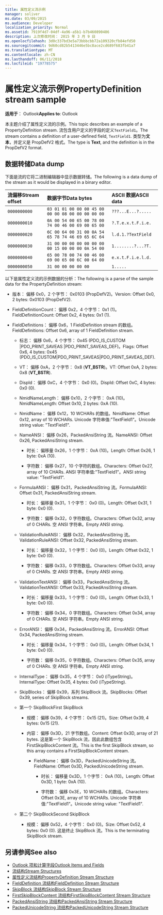 ```yaml
---
title: 属性定义流示例
manager: soliver
ms.date: 03/09/2015
ms.audience: Developer
localization_priority: Normal
ms.assetid: 7919f4d7-04df-4a96-a5b1-b7b460890486
description: 上次修改时间： 2015 年 3 月 9 日
ms.openlocfilehash: 3d0c337bd3e5a73bbbcbb72a109320cfb84efd50
ms.sourcegitcommit: 9d60cd82b5413446e5bc8ace2cd689f683fb41a7
ms.translationtype: MT
ms.contentlocale: zh-CN
ms.lasthandoff: 06/11/2018
ms.locfileid: "19778575"
---
```

# <a name="propertydefinition-stream-sample"></a><span data-ttu-id="f9051-103">属性定义流示例</span><span class="sxs-lookup"><span data-stu-id="f9051-103">PropertyDefinition stream sample</span></span>

<span data-ttu-id="f9051-104">**适用于**： Outlook</span><span class="sxs-lookup"><span data-stu-id="f9051-104">**Applies to**: Outlook</span></span> 
  
<span data-ttu-id="f9051-105">本主题介绍了属性定义流的示例。</span><span class="sxs-lookup"><span data-stu-id="f9051-105">This topic describes an example of a PropertyDefinition stream.</span></span> <span data-ttu-id="f9051-106">流包含用户定义的字段的定义`TextField1`。</span><span class="sxs-lookup"><span data-stu-id="f9051-106">The stream contains a definition of a user-defined field,  `TextField1`.</span></span> <span data-ttu-id="f9051-107">类型为**文本**，并定义是 PropDefV2 格式。</span><span class="sxs-lookup"><span data-stu-id="f9051-107">The type is **Text**, and the definition is in the PropDefV2 format.</span></span>
  
## <a name="data-dump"></a><span data-ttu-id="f9051-108">数据转储</span><span class="sxs-lookup"><span data-stu-id="f9051-108">Data dump</span></span>

<span data-ttu-id="f9051-109">下面是流的它将二进制编辑器中显示数据转储。</span><span class="sxs-lookup"><span data-stu-id="f9051-109">The following is a data dump of the stream as it would be displayed in a binary editor.</span></span>
  
|<span data-ttu-id="f9051-110">流偏移</span><span class="sxs-lookup"><span data-stu-id="f9051-110">Stream offset</span></span>|<span data-ttu-id="f9051-111">数据字节</span><span class="sxs-lookup"><span data-stu-id="f9051-111">Data bytes</span></span>|<span data-ttu-id="f9051-112">ASCII 数据</span><span class="sxs-lookup"><span data-stu-id="f9051-112">ASCII data</span></span>|
|:-----|:-----|:-----|
| `0000000000` <br/> | `03 01 01 00 00 00 45 00 00 00 08 00 00 00 00 00` <br/> | `???...E...?.....` <br/> |
| `0000000010` <br/> | `0A 00 54 00 65 00 78 00 74 00 46 00 69 00 65 00` <br/> | `?.T.e.x.t.F.i.e.` <br/> |
| `0000000020` <br/> | `6C 00 64 00 31 00 0A 54 65 78 74 46 69 65 6C 64` <br/> | `l.d.1.?TextField` <br/> |
| `0000000030` <br/> | `31 00 00 00 00 00 00 00 00 15 00 00 00 0A 54 00` <br/> | `1........?...?T.` <br/> |
| `0000000040` <br/> | `65 00 78 00 74 00 46 00 69 00 65 00 6C 00 64 00` <br/> | `e.x.t.F.i.e.l.d.` <br/> |
| `0000000050` <br/> | `31 00 00 00 00 00` <br/> | `1.....` <br/> |
   
<span data-ttu-id="f9051-113">以下是属性定义流的示例数据的分析：</span><span class="sxs-lookup"><span data-stu-id="f9051-113">The following is a parse of the sample data for the PropertyDefinition stream:</span></span>
  
- <span data-ttu-id="f9051-114">版本： 偏移 0x0，2 个字节： 0x0103 (PropDefV2)。</span><span class="sxs-lookup"><span data-stu-id="f9051-114">Version: Offset 0x0, 2 bytes: 0x0103 (PropDefV2).</span></span>
    
- <span data-ttu-id="f9051-115">FieldDefinitionCount： 偏移 0x2，4 个字节： 0x1 (1)。</span><span class="sxs-lookup"><span data-stu-id="f9051-115">FieldDefinitionCount: Offset 0x2, 4 bytes: 0x1 (1).</span></span>
    
- <span data-ttu-id="f9051-116">FieldDefinitions： 偏移 0x6，1 FieldDefinition stream 的数组。</span><span class="sxs-lookup"><span data-stu-id="f9051-116">FieldDefinitions: Offset 0x6, array of 1 FieldDefinition stream.</span></span>
    
  - <span data-ttu-id="f9051-117">标志： 偏移 0x6，4 个字节： 0x45 (PDO_IS_CUSTOM |PDO_PRINT_SAVEAS |PDO_PRINT_SAVEAS_DEF)。</span><span class="sxs-lookup"><span data-stu-id="f9051-117">Flags: Offset 0x6, 4 bytes: 0x45 (PDO_IS_CUSTOM|PDO_PRINT_SAVEAS|PDO_PRINT_SAVEAS_DEF).</span></span>
    
  - <span data-ttu-id="f9051-118">VT： 偏移 0xA，2 个字节： 0x8 (**VT_BSTR**)。</span><span class="sxs-lookup"><span data-stu-id="f9051-118">VT: Offset 0xA, 2 bytes: 0x8 (**VT_BSTR**).</span></span>
    
  - <span data-ttu-id="f9051-119">DispId： 偏移 0xC，4 个字节： 0x0 (0)。</span><span class="sxs-lookup"><span data-stu-id="f9051-119">DispId: Offset 0xC, 4 bytes: 0x0 (0).</span></span>
    
  - <span data-ttu-id="f9051-120">NmidNameLength： 偏移 0x10，2 个字节： 0xA (10)。</span><span class="sxs-lookup"><span data-stu-id="f9051-120">NmidNameLength: Offset 0x10, 2 bytes: 0xA (10).</span></span>
    
  - <span data-ttu-id="f9051-121">NmidName： 偏移 0x12，10 WCHARs 的数组。</span><span class="sxs-lookup"><span data-stu-id="f9051-121">NmidName: Offset 0x12, array of 10 WCHARs.</span></span> <span data-ttu-id="f9051-122">Unicode 字符串值:"TextField1"。</span><span class="sxs-lookup"><span data-stu-id="f9051-122">Unicode string value: "TextField1".</span></span>
    
  - <span data-ttu-id="f9051-123">NameANSI： 偏移 0x26，PackedAnsiString 流。</span><span class="sxs-lookup"><span data-stu-id="f9051-123">NameANSI: Offset 0x26, PackedAnsiString stream.</span></span>
    
    - <span data-ttu-id="f9051-124">时长： 偏移量 0x26，1 个字节： 0xA (10)。</span><span class="sxs-lookup"><span data-stu-id="f9051-124">Length: Offset 0x26, 1 byte: 0xA (10).</span></span>
      
    - <span data-ttu-id="f9051-125">字符数： 偏移 0x27，10 个字符的数组。</span><span class="sxs-lookup"><span data-stu-id="f9051-125">Characters: Offset 0x27, array of 10 CHARs.</span></span> <span data-ttu-id="f9051-126">ANSI 字符串值:"TextField1"。</span><span class="sxs-lookup"><span data-stu-id="f9051-126">ANSI string value: "TextField1".</span></span>
    
  - <span data-ttu-id="f9051-127">FormulaANSI： 偏移 0x31，PackedAnsiString 流。</span><span class="sxs-lookup"><span data-stu-id="f9051-127">FormulaANSI: Offset 0x31, PackedAnsiString stream.</span></span>
    
    - <span data-ttu-id="f9051-128">时长： 偏移量 0x31，1 个字节： 0x0 (0)。</span><span class="sxs-lookup"><span data-stu-id="f9051-128">Length: Offset 0x31, 1 byte: 0x0 (0).</span></span>
      
    - <span data-ttu-id="f9051-129">字符数： 偏移 0x32，0 字符数组。</span><span class="sxs-lookup"><span data-stu-id="f9051-129">Characters: Offset 0x32, array of 0 CHARs.</span></span> <span data-ttu-id="f9051-130">空 ANSI 字符串。</span><span class="sxs-lookup"><span data-stu-id="f9051-130">Empty ANSI string.</span></span>
    
  - <span data-ttu-id="f9051-131">ValidationRuleANSI： 偏移 0x32，PackedAnsiString 流。</span><span class="sxs-lookup"><span data-stu-id="f9051-131">ValidationRuleANSI: Offset 0x32, PackedAnsiString stream.</span></span>
    
    - <span data-ttu-id="f9051-132">时长： 偏移量 0x32，1 个字节： 0x0 (0)。</span><span class="sxs-lookup"><span data-stu-id="f9051-132">Length: Offset 0x32, 1 byte: 0x0 (0).</span></span>
      
    - <span data-ttu-id="f9051-133">字符数： 偏移 0x33，0 字符数组。</span><span class="sxs-lookup"><span data-stu-id="f9051-133">Characters: Offset 0x33, array of 0 CHARs.</span></span> <span data-ttu-id="f9051-134">空 ANSI 字符串。</span><span class="sxs-lookup"><span data-stu-id="f9051-134">Empty ANSI string.</span></span>
    
  - <span data-ttu-id="f9051-135">ValidationTextANSI： 偏移 0x33，PackedAnsiString 流。</span><span class="sxs-lookup"><span data-stu-id="f9051-135">ValidationTextANSI: Offset 0x33, PackedAnsiString stream.</span></span>
    
    - <span data-ttu-id="f9051-136">时长： 偏移量 0x33，1 个字节： 0x0 (0)。</span><span class="sxs-lookup"><span data-stu-id="f9051-136">Length: Offset 0x33, 1 byte: 0x0 (0).</span></span>
      
    - <span data-ttu-id="f9051-137">字符数： 偏移 0x34，0 字符数组。</span><span class="sxs-lookup"><span data-stu-id="f9051-137">Characters: Offset 0x34, array of 0 CHARs.</span></span> <span data-ttu-id="f9051-138">空 ANSI 字符串。</span><span class="sxs-lookup"><span data-stu-id="f9051-138">Empty ANSI string.</span></span>
    
  - <span data-ttu-id="f9051-139">ErrorANSI： 偏移 0x34，PackedAnsiString 流。</span><span class="sxs-lookup"><span data-stu-id="f9051-139">ErrorANSI: Offset 0x34, PackedAnsiString stream.</span></span>
    
    - <span data-ttu-id="f9051-140">时长： 偏移量 0x34，1 个字节： 0x0 (0)。</span><span class="sxs-lookup"><span data-stu-id="f9051-140">Length: Offset 0x34, 1 byte: 0x0 (0).</span></span>
      
    - <span data-ttu-id="f9051-141">字符数： 偏移 0x35，0 字符数组。</span><span class="sxs-lookup"><span data-stu-id="f9051-141">Characters: Offset 0x35, array of 0 CHARs.</span></span> <span data-ttu-id="f9051-142">空 ANSI 字符串。</span><span class="sxs-lookup"><span data-stu-id="f9051-142">Empty ANSI string.</span></span>
    
  - <span data-ttu-id="f9051-143">InternalType： 偏移 0x35，4 个字节： 0x0 (iTypeString)。</span><span class="sxs-lookup"><span data-stu-id="f9051-143">InternalType: Offset 0x35, 4 bytes: 0x0 (iTypeString).</span></span>
    
  - <span data-ttu-id="f9051-144">SkipBlocks： 偏移 0x39，系列 SkipBlock 流。</span><span class="sxs-lookup"><span data-stu-id="f9051-144">SkipBlocks: Offset 0x39, series of SkipBlock streams.</span></span>
    
  - <span data-ttu-id="f9051-145">第一个 SkipBlock</span><span class="sxs-lookup"><span data-stu-id="f9051-145">First SkipBlock</span></span>
    
    - <span data-ttu-id="f9051-146">规模： 偏移 0x39，4 个字节： 0x15 (21)。</span><span class="sxs-lookup"><span data-stu-id="f9051-146">Size: Offset 0x39, 4 bytes: 0x15 (21).</span></span>
      
    - <span data-ttu-id="f9051-147">内容： 偏移 0x3D，21 字节数组。</span><span class="sxs-lookup"><span data-stu-id="f9051-147">Content: Offset 0x3D, array of 21 bytes.</span></span> <span data-ttu-id="f9051-148">这是第一个 SkipBlock 流，因此此数组包含 FirstSkipBlockContent 流。</span><span class="sxs-lookup"><span data-stu-id="f9051-148">This is the first SkipBlock stream, so this array contains a FirstSkipBlockContent stream.</span></span>
      
      - <span data-ttu-id="f9051-149">FieldName： 偏移 0x3D，PackedUnicodeString 流。</span><span class="sxs-lookup"><span data-stu-id="f9051-149">FieldName: Offset 0x3D, PackedUnicodeString stream.</span></span>
        
        - <span data-ttu-id="f9051-150">时长： 偏移量 0x3D，1 个字节： 0xA (10)。</span><span class="sxs-lookup"><span data-stu-id="f9051-150">Length: Offset 0x3D, 1 byte: 0xA (10).</span></span>
          
        - <span data-ttu-id="f9051-151">字符数： 偏移 0x3E，10 WCHARs 的数组。</span><span class="sxs-lookup"><span data-stu-id="f9051-151">Characters: Offset 0x3E, array of 10 WCHARs.</span></span> <span data-ttu-id="f9051-152">Unicode 字符串值:"TextField1"。</span><span class="sxs-lookup"><span data-stu-id="f9051-152">Unicode string value: "TextField1".</span></span>
    
  - <span data-ttu-id="f9051-153">第二个 SkipBlock</span><span class="sxs-lookup"><span data-stu-id="f9051-153">Second SkipBlock</span></span>
    
    - <span data-ttu-id="f9051-154">规模： 偏移 0x52，4 个字节： 0x0 (0)。</span><span class="sxs-lookup"><span data-stu-id="f9051-154">Size: Offset 0x52, 4 bytes: 0x0 (0).</span></span> <span data-ttu-id="f9051-155">这是终止 SkipBlock 流。</span><span class="sxs-lookup"><span data-stu-id="f9051-155">This is the terminating SkipBlock stream.</span></span>
    
## <a name="see-also"></a><span data-ttu-id="f9051-156">另请参阅</span><span class="sxs-lookup"><span data-stu-id="f9051-156">See also</span></span>

- [<span data-ttu-id="f9051-157">Outlook 项和计算字段</span><span class="sxs-lookup"><span data-stu-id="f9051-157">Outlook Items and Fields</span></span>](outlook-items-and-fields.md)
- [<span data-ttu-id="f9051-158">流结构</span><span class="sxs-lookup"><span data-stu-id="f9051-158">Stream Structures</span></span>](stream-structures.md)
- [<span data-ttu-id="f9051-159">属性定义流结构</span><span class="sxs-lookup"><span data-stu-id="f9051-159">PropertyDefinition Stream Structure</span></span>](propertydefinition-stream-structure.md)
- [<span data-ttu-id="f9051-160">FieldDefinition 流结构</span><span class="sxs-lookup"><span data-stu-id="f9051-160">FieldDefinition Stream Structure</span></span>](fielddefinition-stream-structure.md)
- [<span data-ttu-id="f9051-161">SkipBlock 流结构</span><span class="sxs-lookup"><span data-stu-id="f9051-161">SkipBlock Stream Structure</span></span>](skipblock-stream-structure.md)
- [<span data-ttu-id="f9051-162">FirstSkipBlockContent 流结构</span><span class="sxs-lookup"><span data-stu-id="f9051-162">FirstSkipBlockContent Stream Structure</span></span>](firstskipblockcontent-stream-structure.md)
- [<span data-ttu-id="f9051-163">PackedAnsiString 流结构</span><span class="sxs-lookup"><span data-stu-id="f9051-163">PackedAnsiString Stream Structure</span></span>](packedansistring-stream-structure.md)
- [<span data-ttu-id="f9051-164">PackedUnicodeString 流结构</span><span class="sxs-lookup"><span data-stu-id="f9051-164">PackedUnicodeString Stream Structure</span></span>](packedunicodestring-stream-structure.md)

